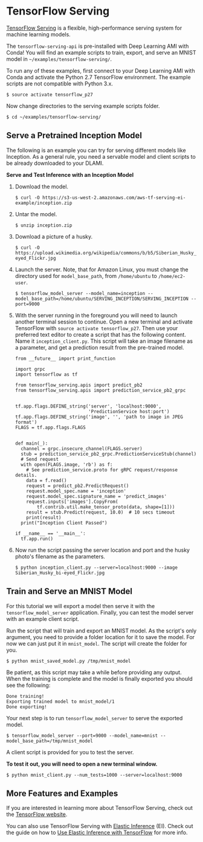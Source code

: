 # TensorFlow Serving<a name="tutorial-tfserving"></a>

[TensorFlow Serving](https://www.tensorflow.org/serving/) is a flexible, high\-performance serving system for machine learning models\.

The `tensorflow-serving-api` is pre\-installed with Deep Learning AMI with Conda\! You will find an example scripts to train, export, and serve an MNIST model in `~/examples/tensorflow-serving/`\.

To run any of these examples, first connect to your Deep Learning AMI with Conda and activate the Python 2\.7 TensorFlow environment\. The example scripts are not compatible with Python 3\.x\.

```
$ source activate tensorflow_p27
```

Now change directories to the serving example scripts folder\.

```
$ cd ~/examples/tensorflow-serving/
```

## Serve a Pretrained Inception Model<a name="tf-serving-inception"></a>

The following is an example you can try for serving different models like Inception\. As a general rule, you need a servable model and client scripts to be already downloaded to your DLAMI\.

**Serve and Test Inference with an Inception Model**

1. Download the model\.

   ```
   $ curl -O https://s3-us-west-2.amazonaws.com/aws-tf-serving-ei-example/inception.zip
   ```

1. Untar the model\.

   ```
   $ unzip inception.zip
   ```

1. Download a picture of a husky\.

   ```
   $ curl -O https://upload.wikimedia.org/wikipedia/commons/b/b5/Siberian_Husky_bi-eyed_Flickr.jpg
   ```

1. Launch the server\. Note, that for Amazon Linux, you must change the directory used for `model_base_path`, from `/home/ubuntu` to `/home/ec2-user`\.

   ```
   $ tensorflow_model_server --model_name=inception --model_base_path=/home/ubuntu/SERVING_INCEPTION/SERVING_INCEPTION --port=9000
   ```

1. With the server running in the foreground you will need to launch another terminal session to continue\. Open a new terminal and activate TensorFlow with `source activate tensorflow_p27`\. Then use your preferred text editor to create a script that has the following content\. Name it `inception_client.py`\. This script will take an image filename as a parameter, and get a prediction result from the pre\-trained model\.

   ```
   from __future__ import print_function
   
   import grpc
   import tensorflow as tf
   
   from tensorflow_serving.apis import predict_pb2
   from tensorflow_serving.apis import prediction_service_pb2_grpc
   
   
   tf.app.flags.DEFINE_string('server', 'localhost:9000',
                              'PredictionService host:port')
   tf.app.flags.DEFINE_string('image', '', 'path to image in JPEG format')
   FLAGS = tf.app.flags.FLAGS
   
   
   def main(_):
     channel = grpc.insecure_channel(FLAGS.server)
     stub = prediction_service_pb2_grpc.PredictionServiceStub(channel)
     # Send request
     with open(FLAGS.image, 'rb') as f:
       # See prediction_service.proto for gRPC request/response details.
       data = f.read()
       request = predict_pb2.PredictRequest()
       request.model_spec.name = 'inception'
       request.model_spec.signature_name = 'predict_images'
       request.inputs['images'].CopyFrom(
           tf.contrib.util.make_tensor_proto(data, shape=[1]))
       result = stub.Predict(request, 10.0)  # 10 secs timeout
       print(result)
     print("Inception Client Passed")
   
   if __name__ == '__main__':
     tf.app.run()
   ```

1. Now run the script passing the server location and port and the husky photo's filename as the parameters\.

   ```
   $ python inception_client.py --server=localhost:9000 --image Siberian_Husky_bi-eyed_Flickr.jpg
   ```

## Train and Serve an MNIST Model<a name="tutorial-tfserving-mnist"></a>

For this tutorial we will export a model then serve it with the `tensorflow_model_server` application\. Finally, you can test the model server with an example client script\.

Run the script that will train and export an MNIST model\. As the script's only argument, you need to provide a folder location for it to save the model\. For now we can just put it in `mnist_model`\. The script will create the folder for you\.

```
$ python mnist_saved_model.py /tmp/mnist_model
```

 Be patient, as this script may take a while before providing any output\. When the training is complete and the model is finally exported you should see the following: 

```
Done training!
Exporting trained model to mnist_model/1
Done exporting!
```

Your next step is to run `tensorflow_model_server` to serve the exported model\. 

```
$ tensorflow_model_server --port=9000 --model_name=mnist --model_base_path=/tmp/mnist_model
```

A client script is provided for you to test the server\.

**To test it out, you will need to open a new terminal window\.**

```
$ python mnist_client.py --num_tests=1000 --server=localhost:9000
```

## More Features and Examples<a name="tutorial-tfserving-project"></a>

If you are interested in learning more about TensorFlow Serving, check out the [TensorFlow website](https://www.tensorflow.org/serving/)\.

You can also use TensorFlow Serving with [Elastic Inference](https://docs.aws.amazon.com/AWSEC2/latest/UserGuide/elastic-inference.html) \(EI\)\. Check out the guide on how to [Use Elastic Inference with TensorFlow](tutorial-tf-elastic-inference.md) for more info\.